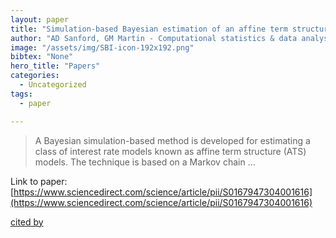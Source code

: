 ```yaml
---
layout: paper
title: "Simulation-based Bayesian estimation of an affine term structure model"
author: "AD Sanford, GM Martin - Computational statistics & data analysis, 2005 - Elsevier"
image: "/assets/img/SBI-icon-192x192.png"
bibtex: "None"
hero_title: "Papers"
categories:
  - Uncategorized
tags:
  - paper

---
```

>A Bayesian simulation-based method is developed for estimating a class of interest rate models known as affine term structure (ATS) models. The technique is based on a Markov chain …

Link to paper: [https://www.sciencedirect.com/science/article/pii/S0167947304001616](https://www.sciencedirect.com/science/article/pii/S0167947304001616)

[cited by](https://scholar.google.com/scholar?cites=757191850279118333&as_sdt=2005&sciodt=0,5&hl=en&num=20)
